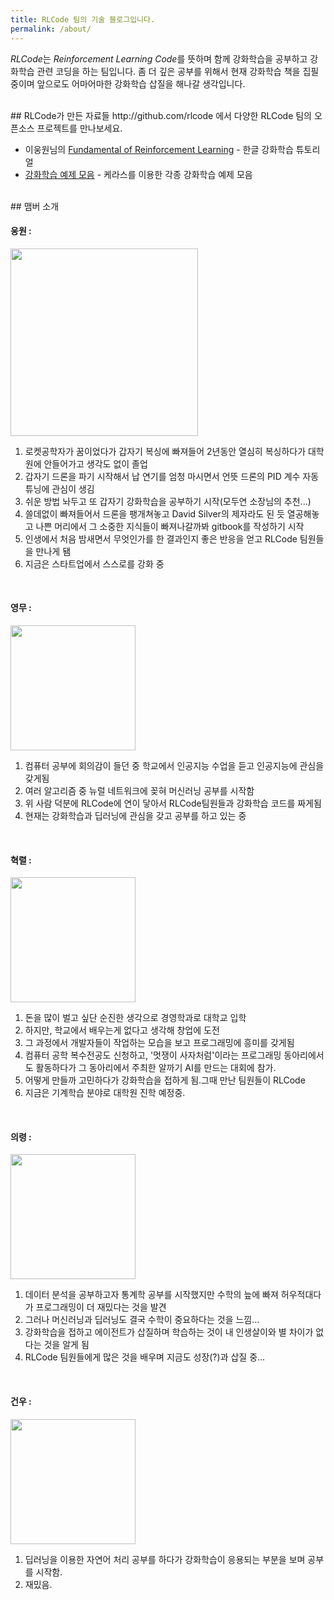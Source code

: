 ```yaml
---
title: RLCode 팀의 기술 블로그입니다.
permalink: /about/
---
```


*RLCode*는 *Reinforcement Learning Code*를 뜻하며 함께 강화학습을 공부하고 강화학습 관련 코딩을 하는 팀입니다. 좀 더 깊은 공부를 위해서 현재 강화학습 책을 집필중이며 앞으로도 어마어마한 강화학습 삽질을 해나갈 생각입니다.

<br/>
## RLCode가 만든 자료들
http://github.com/rlcode 에서 다양한 RLCode 팀의 오픈소스 프로젝트를 만나보세요.

- 이웅원님의 [Fundamental of Reinforcement Learning](https://dnddnjs.gitbooks.io/rl/content/) - 한글 강화학습 튜토리얼
- [강화학습 예제 모음](https://github.com/rlcode/reinforcement-learning) - 케라스를 이용한 각종 강화학습 예제 모음


<br/>
## 맴버 소개

#### 웅원 : 

<img src="/images/authors/woongwon.lee.jpg" width="300">

1. 로켓공학자가 꿈이었다가 갑자기 복싱에 빠져들어 2년동안 
   열심히 복싱하다가 대학원에 안들어가고 생각도 없이 졸업
2. 갑자기 드론을 파기 시작해서 납 연기를 엄청 마시면서 
   언뜻 드론의 PID 계수 자동 튜닝에 관심이 생김
3. 쉬운 방법 놔두고 또 갑자기 강화학습을 공부하기 시작(모두연 소장님의 추천...)
4. 쓸데없이 빠져들어서 드론을 팽개쳐놓고 David Silver의 제자라도 된 듯 
   열공해놓고 나쁜 머리에서 그 소중한 지식들이 빠져나갈까봐 gitbook를 작성하기 시작
5. 인생에서 처음 밤새면서 무엇인가를 한 결과인지 좋은 반응을 얻고 RLCode 팀원들을 만나게 됌
6. 지금은 스타트업에서 스스로를 강화 중
<br/>

#### 영무 : 
<img src="/images/authors/youngmoo.jpg" height="200">

1. 컴퓨터 공부에 회의감이 들던 중 학교에서 인공지능 수업을 듣고 인공지능에 관심을 갖게됨
2. 여러 알고리즘 중 뉴럴 네트워크에 꽂혀 머신러닝 공부를 시작함
3. 위 사람 덕분에 RLCode에 연이 닿아서 RLCode팀원들과 강화학습 코드를 짜게됨
4. 현재는 강화학습과 딥러닝에 관심을 갖고 공부를 하고 있는 중
<br/>

#### 혁렬 : 
<img src="/images/authors/Hyeokryeol.yang.jpg" height="200">

1. 돈을 많이 벌고 싶단 순진한 생각으로 경영학과로 대학교 입학
2. 하지만, 학교에서 배우는게 없다고 생각해 창업에 도전
3. 그 과정에서 개발자들이 작업하는 모습을 보고 프로그래밍에 흥미를 갖게됨
4. 컴퓨터 공학 복수전공도 신청하고, '멋쟁이 사자처럼'이라는 프로그래밍 동아리에서도 활동하다가 그 동아리에서 주최한 알까기 AI를 만드는 대회에 참가. 
5. 어떻게 만들까 고민하다가 강화학습을 접하게 됨.그때 만난 팀원들이 RLCode
6. 지금은 기계학습 분야로 대학원 진학 예정중.
<br/>

#### 의령 :
<img src="/images/authors/UiRyeong.lee.jpg" height="200">

1. 데이터 분석을 공부하고자 통계학 공부를 시작했지만 수학의 늪에 빠져 허우적대다가 프로그래밍이 더 재밌다는 것을 발견 
2. 그러나 머신러닝과 딥러닝도 결국 수학이 중요하다는 것을 느낌...
3. 강화학습을 접하고 에이전트가 삽질하며 학습하는 것이 내 인생살이와 별 차이가 없다는 것을 알게 됨
4. RLCode 팀원들에게 많은 것을 배우며 지금도 성장(?)과 삽질 중...
<br/>

#### 건우 :
<img src="/images/authors/keon.kim.jpg" height="200">

1. 딥러닝을 이용한 자연어 처리 공부를 하다가 강화학습이 응용되는 부분을 보며 공부를 시작함.
2. 재밌음.

